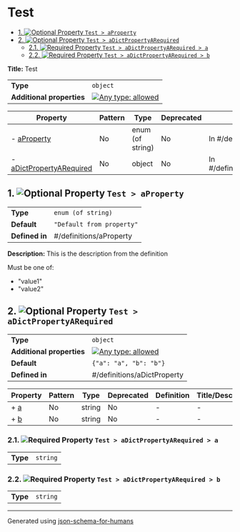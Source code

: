 # Test

- [1. ![Optional](https://img.shields.io/badge/Optional-yellow) Property `Test > aProperty`](#aProperty-65727479)
- [2. ![Optional](https://img.shields.io/badge/Optional-yellow) Property `Test > aDictPropertyARequired`](#aDictPropertyARequired-69726564)
  - [2.1. ![Required](https://img.shields.io/badge/Required-blue) Property `Test > aDictPropertyARequired > a`](#aDictPropertyARequired_a-65645f61)
  - [2.2. ![Required](https://img.shields.io/badge/Required-blue) Property `Test > aDictPropertyARequired > b`](#aDictPropertyARequired_b-65645f62)

**Title:** Test

|                           |                                                                                                                                   |
| ------------------------- | --------------------------------------------------------------------------------------------------------------------------------- |
| **Type**                  | `object`                                                                                                                          |
| **Additional properties** | [![Any type: allowed](https://img.shields.io/badge/Any%20type-allowed-green)](# "Additional Properties of any type are allowed.") |

| Property                                                      | Pattern | Type             | Deprecated | Definition                     | Title/Description                           |
| ------------------------------------------------------------- | ------- | ---------------- | ---------- | ------------------------------ | ------------------------------------------- |
| - [aProperty](#aProperty-65727479 )                           | No      | enum (of string) | No         | In #/definitions/aProperty     | This is the description from the definition |
| - [aDictPropertyARequired](#aDictPropertyARequired-69726564 ) | No      | object           | No         | In #/definitions/aDictProperty | -                                           |

## <a name="aProperty-65727479"></a>1. ![Optional](https://img.shields.io/badge/Optional-yellow) Property `Test > aProperty`

|                |                           |
| -------------- | ------------------------- |
| **Type**       | `enum (of string)`        |
| **Default**    | `"Default from property"` |
| **Defined in** | #/definitions/aProperty   |

**Description:** This is the description from the definition

Must be one of:
* "value1"
* "value2"

## <a name="aDictPropertyARequired-69726564"></a>2. ![Optional](https://img.shields.io/badge/Optional-yellow) Property `Test > aDictPropertyARequired`

|                           |                                                                                                                                   |
| ------------------------- | --------------------------------------------------------------------------------------------------------------------------------- |
| **Type**                  | `object`                                                                                                                          |
| **Additional properties** | [![Any type: allowed](https://img.shields.io/badge/Any%20type-allowed-green)](# "Additional Properties of any type are allowed.") |
| **Default**               | `{"a": "a", "b": "b"}`                                                                                                            |
| **Defined in**            | #/definitions/aDictProperty                                                                                                       |

| Property                                   | Pattern | Type   | Deprecated | Definition | Title/Description |
| ------------------------------------------ | ------- | ------ | ---------- | ---------- | ----------------- |
| + [a](#aDictPropertyARequired_a-65645f61 ) | No      | string | No         | -          | -                 |
| + [b](#aDictPropertyARequired_b-65645f62 ) | No      | string | No         | -          | -                 |

### <a name="aDictPropertyARequired_a-65645f61"></a>2.1. ![Required](https://img.shields.io/badge/Required-blue) Property `Test > aDictPropertyARequired > a`

|          |          |
| -------- | -------- |
| **Type** | `string` |

### <a name="aDictPropertyARequired_b-65645f62"></a>2.2. ![Required](https://img.shields.io/badge/Required-blue) Property `Test > aDictPropertyARequired > b`

|          |          |
| -------- | -------- |
| **Type** | `string` |

----------------------------------------------------------------------------------------------------------------------------
Generated using [json-schema-for-humans](https://github.com/coveooss/json-schema-for-humans)

